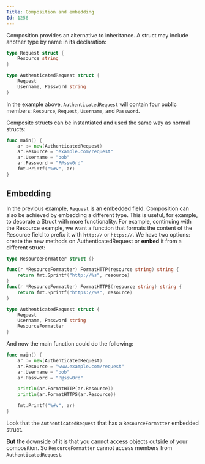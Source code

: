 ```yaml
---
Title: Composition and embedding
Id: 1256
---
```

Composition provides an alternative to inheritance. A struct may include another type by name in its declaration:

```go
type Request struct {
    Resource string
}

type AuthenticatedRequest struct {
    Request
    Username, Password string
}
```

In the example above, `AuthenticatedRequest` will contain four public members: `Resource`, `Request`, `Username`, and `Password`.

Composite structs can be instantiated and used the same way as normal structs:

```go
func main() {
    ar := new(AuthenticatedRequest)
    ar.Resource = "example.com/request"
    ar.Username = "bob"
    ar.Password = "P@ssw0rd"
    fmt.Printf("%#v", ar)
}
```

## Embedding

In the previous example, `Request` is an embedded field. Composition can also be achieved by embedding a different type. This is useful, for example, to decorate a Struct with more functionality. For example, continuing with the Resource example, we want a function that formats the content of the Resource field to prefix it with `http://` or `https://`. We have two options: create the new methods on AuthenticatedRequest or **embed** it from a different struct:

```go
type ResourceFormatter struct {}

func(r *ResourceFormatter) FormatHTTP(resource string) string {
    return fmt.Sprintf("http://%s", resource)
}
func(r *ResourceFormatter) FormatHTTPS(resource string) string {
    return fmt.Sprintf("https://%s", resource)
}

type AuthenticatedRequest struct {
    Request
    Username, Password string
    ResourceFormatter
}

```

And now the main function could do the following:

```go
func main() {
    ar := new(AuthenticatedRequest)
    ar.Resource = "www.example.com/request"
    ar.Username = "bob"
    ar.Password = "P@ssw0rd"

    println(ar.FormatHTTP(ar.Resource))
    println(ar.FormatHTTPS(ar.Resource))

    fmt.Printf("%#v", ar)
}
```

Look that the `AuthenticatedRequest` that has a `ResourceFormatter` embedded struct.

**But** the downside of it is that you cannot access objects outside of your composition. So `ResourceFormatter` cannot access members from `AuthenticatedRequest`.
